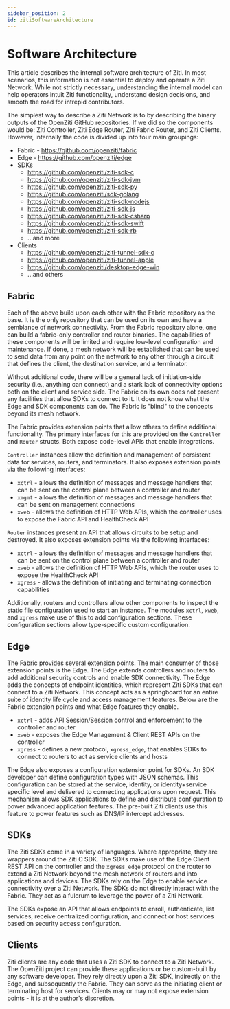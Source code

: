 ```yaml
---
sidebar_position: 2
id: zitiSoftwareArchitecture
---
```


# Software Architecture

This article describes the internal software architecture of Ziti. In most scenarios, this information is not essential
to deploy and operate a Ziti Network. While not strictly necessary, understanding the internal model can help operators
intuit Ziti functionality, understand design decisions, and smooth the road for intrepid contributors.

The simplest way to describe a Ziti Network is to by describing the binary outputs of the OpenZiti GitHub repositories.
If we did so the components would be: Ziti Controller, Ziti Edge Router, Ziti Fabric Router, and Ziti Clients. However,
internally the code is divided up into four main groupings:

- Fabric - https://github.com/openziti/fabric
- Edge - https://github.com/openziti/edge
- SDKs
    - https://github.com/openziti/ziti-sdk-c
    - https://github.com/openziti/ziti-sdk-jvm
    - https://github.com/openziti/ziti-sdk-py
    - https://github.com/openziti/sdk-golang
    - https://github.com/openziti/ziti-sdk-nodejs
    - https://github.com/openziti/ziti-sdk-js
    - https://github.com/openziti/ziti-sdk-csharp
    - https://github.com/openziti/ziti-sdk-swift
    - https://github.com/openziti/ziti-sdk-rb
    - ...and more
- Clients
    - https://github.com/openziti/ziti-tunnel-sdk-c
    - https://github.com/openziti/ziti-tunnel-apple
    - https://github.com/openziti/desktop-edge-win
    - ...and others

## Fabric

Each of the above build upon each other with the Fabric repository as the base. It is the only repository that can be
used on its own and have a semblance of network connectivity. From the Fabric repository alone, one can build a
fabric-only controller and router binaries. The capabilities of these components will be limited and require
low-level configuration and maintenance. If done, a mesh network will be established that can be used to send
data from any point on the network to any other through a circuit that defines the client, the destination service, and
a terminator.

Without additional code, there will be a general lack of initiation-side security (i.e., anything can connect)
and a stark lack of connectivity options both on the client and service side. The Fabric on its own does not present any
facilities that allow SDKs to connect to it. It does not know what the Edge and SDK
components can do. The Fabric is "blind" to the concepts beyond its mesh network.

The Fabric provides extension points that allow others to define additional functionality. The primary interfaces
for this are provided on the `Controller` and `Router` structs. Both expose code-level APIs that enable integrations.

`Controller` instances allow the definition and management of persistent data for services, routers, and terminators.
It also exposes extension points via the following interfaces:

- `xctrl` - allows the definition of messages and message handlers that can be sent on the control plane between a
  controller and router
- `xmgmt` - allows the definition of messages and message handlers that can be sent on management connections
- `xweb` - allows the definition of HTTP Web APIs, which the controller uses to expose the Fabric API and HealthCheck
  API

`Router` instances present an API that allows circuits to be setup and destroyed. It also exposes extension points via
the following interfaces:

- `xctrl` - allows the definition of messages and message handlers that can be sent on the control plane between a
  controller and router
- `xweb` - allows the definition of HTTP Web APIs, which the router uses to expose the HealthCheck API
- `xgress` - allows the definition of initiating and terminating connection capabilities

Additionally, routers and controllers allow other components to inspect the static file configuration used to start an
instance. The modules `xctrl`, `xweb`, and `xgress` make use of this to add configuration sections. These configuration
sections allow type-specific custom configuration.

## Edge

The Fabric provides several extension points. The main consumer of those extension points is the
Edge. The Edge extends controllers and routers to add additional security controls and enable SDK connectivity.
The Edge adds the concepts of endpoint identities, which represent Ziti SDKs that can connect to a Ziti Network. This
concept acts as a springboard for an entire suite of identity life cycle and access management features. Below are the
Fabric extension points and what Edge features they enable.

- `xctrl` - adds API Session/Session control and enforcement to the controller and router
- `xweb` - exposes the Edge Management & Client REST APIs on the controller
- `xgress` - defines a new protocol, `xgress_edge`, that enables SDKs to connect to routers to act as service clients
  and hosts

The Edge also exposes a configuration extension point for SDKs. An SDK developer can define
configuration types with JSON schemas. This configuration can be stored at the service, identity, or identity+service
specific level and delivered to connecting applications upon request. This mechanism allows SDK applications to
define and distribute configuration to power advanced application features. The pre-built Ziti clients
use this feature to power features such as DNS/IP intercept addresses.

## SDKs

The Ziti SDKs come in a variety of languages. Where appropriate, they are wrappers around the Ziti C SDK. The SDKs
make use of the Edge Client REST API on the controller and the `xgress_edge` protocol on the router to extend a Ziti
Network beyond the mesh network of routers and into applications and devices. The SDKs rely on the Edge to enable
service connectivity over a Ziti Network. The SDKs do not directly interact with the Fabric. They act as a
fulcrum to leverage the power of a Ziti Network.

The SDKs expose an API that allows endpoints to enroll, authenticate, list services, receive centralized configuration,
and connect or host services based on security access configuration.

## Clients

Ziti clients are any code that uses a Ziti SDK to connect to a Ziti Network. The OpenZiti project can provide these
applications or be custom-built by any software developer. They rely directly upon a Ziti SDK, indirectly
on the Edge, and subsequently the Fabric. They can serve as the initiating client or terminating host for
services. Clients may or may not expose extension points - it is at the author's discretion.

